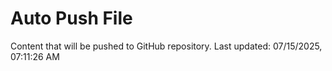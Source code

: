 # Auto Push File

Content that will be pushed to GitHub repository.
Last updated: 07/15/2025, 07:11:26 AM